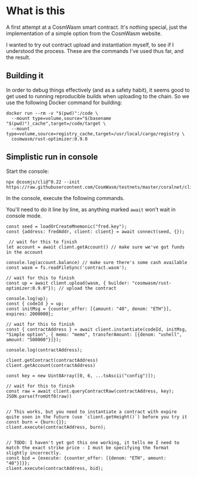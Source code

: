 # What is this

A first attempt at a CosmWasm smart contract. It's nothing special, just the implementation of a simple option from the CosmWasm website.

I wanted to try out contract upload and instantiation myself, to see if I understood the process. These are the commands I've used thus far, and the result. 

## Building it

In order to debug things effectively (and as a safety habit), it seems good to get used to running reproducible builds when uploading to the chain. So we use the following Docker command for building:

```
docker run --rm -v "$(pwd)":/code \
  --mount type=volume,source="$(basename "$(pwd)")_cache",target=/code/target \
  --mount type=volume,source=registry_cache,target=/usr/local/cargo/registry \
  cosmwasm/rust-optimizer:0.9.0
```

## Simplistic run in console

Start the console:

```
npx @cosmjs/cli@^0.22 --init https://raw.githubusercontent.com/CosmWasm/testnets/master/coralnet/cli_helper.ts 
```

In the console, execute the following commands. 

You'll need to do it line by line, as anything marked `await` won't wait in console mode. 

```
const seed = loadOrCreateMnemonic("fred.key");
const {address: fredAddr, client: client} = await connect(seed, {});

 // wait for this to finish 
let account = await client.getAccount() // make sure we've got funds in the account

console.log(account.balance) // make sure there's some cash available
const wasm = fs.readFileSync('contract.wasm');

// wait for this to finish 
const up = await client.upload(wasm, { builder: "cosmwasm/rust-optimizer:0.9.0"}); // upload the contract

console.log(up);
const { codeId } = up;
const initMsg = {counter_offer: [{amount: "40", denom: "ETH"}], expires: 2000000};

// wait for this to finish 
const { contractAddress } = await client.instantiate(codeId, initMsg, "Simple option", { memo: "memo", transferAmount: [{denom: "ushell", amount: "500000"}]});

console.log(contractAddress);

client.getContract(contractAddress)
client.getAccount(contractAddress)

const key = new Uint8Array([0, 6, ...toAscii("config")]);

// wait for this to finish 
const raw = await client.queryContractRaw(contractAddress, key);
JSON.parse(fromUtf8(raw))


// This works, but you need to instantiate a contract with expire quite soon in the future (use `client.getHeight()`) before you try it
const burn = {burn:{}};
client.execute(contractAddress, burn);


// TODO: I haven't yet got this one working, it tells me I need to match the exact strike price - I must be specifying the format slightly incorrectly.
const bid = {execute: {counter_offer: [{denom: "ETH", amount: "40"}]}};
client.execute(contractAddress, bid);
```


